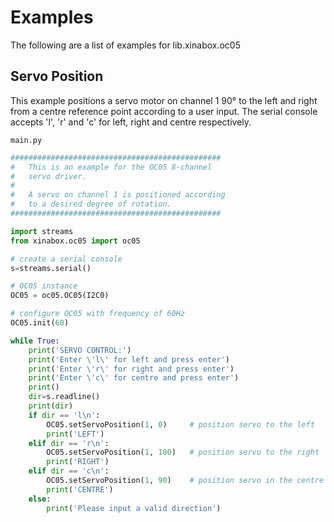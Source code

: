 # Examples

The following are a list of examples for lib.xinabox.oc05

## Servo Position


This example positions a servo motor on channel 1 90° to the left and right from a centre reference point according to a user input. The serial console accepts 'l', 'r' and 'c' for left, right and centre respectively.



```main.py```

```python
###############################################
#   This is an example for the OC05 8-channel
#   servo driver.
#
#   A servo on channel 1 is positioned according
#   to a desired degree of rotation.
###############################################

import streams
from xinabox.oc05 import oc05

# create a serial console
s=streams.serial()

# OC05 instance
OC05 = oc05.OC05(I2C0)

# configure OC05 with frequency of 60Hz
OC05.init(60)

while True:
    print('SERVO CONTROL:')
    print('Enter \'l\' for left and press enter')
    print('Enter \'r\' for right and press enter')
    print('Enter \'c\' for centre and press enter')
    print()
    dir=s.readline()
    print(dir)
    if dir == 'l\n':
        OC05.setServoPosition(1, 0)     # position servo to the left 
        print('LEFT')
    elif dir == 'r\n':
        OC05.setServoPosition(1, 180)   # position servo to the right
        print('RIGHT')
    elif dir == 'c\n':
        OC05.setServoPosition(1, 90)    # position servo in the centre
        print('CENTRE')
    else:
        print('Please input a valid direction')

```
